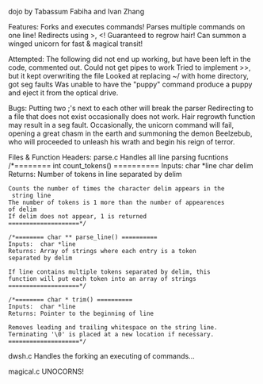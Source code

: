dojo
by Tabassum Fabiha and Ivan Zhang

Features:
	Forks and executes commands!
	Parses multiple commands on one line!
	Redirects using >, <!
	Guaranteed to regrow hair!
	Can summon a winged unicorn for fast & magical transit!

Attempted:
	The following did not end up working, but have been left in the code, commented out.
	Could not get pipes to work
	Tried to implement >>, but it kept overwriting the file
	Looked at replacing ~/ with home directory, got seg faults
	Was unable to have the "puppy" command produce a puppy and eject it from the optical drive.

Bugs:
	Putting two ;'s next to each other will break the parser
	Redirecting to a file that does not exist occasionally does not work.
	Hair regrowth function may result in a seg fault.
	Occasionally, the unicorn command will fail, opening a great chasm in the earth and summoning the demon Beelzebub, who will proceeded to unleash his wrath and begin his reign of terror.
	
Files & Function Headers:
parse.c
	Handles all line parsing fucntions
	/*======== int count_tokens() ==========
	Inputs:  char *line
        	  char delim 
	Returns: Number of tokens in line separated by delim

	Counts the number of times the character delim appears in the
	 string line
	The number of tokens is 1 more than the number of appearences 
	of delim
	If delim does not appear, 1 is returned
	====================*/

	/*======== char ** parse_line() ==========
	Inputs:  char *line 
	Returns: Array of strings where each entry is a token 
	separated by delim

	If line contains multiple tokens separated by delim, this 
	function will put each token into an array of strings
	====================*/

	/*======== char * trim() ==========
	Inputs:  char *line 
	Returns: Pointer to the beginning of line

	Removes leading and trailing whitespace on the string line.
	Terminating '\0' is placed at a new location if necessary.
	====================*/

dwsh.c
	Handles the forking an executing of commands...

magical.c
	UNOCORNS!
